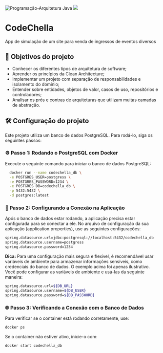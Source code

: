 ![Programação-Arquitetura Java](https://github.com/jacqueline-oliveira/3698-java-clean-architecture/assets/66698429/0191ea20-432f-4583-a391-f01558004fb9)
![](https://img.shields.io/github/license/alura-cursos/android-com-kotlin-personalizando-ui)

# CodeChella

App de simulação de um site para venda de ingressos de eventos diversos

## 🔨 Objetivos do projeto

- Conhecer os diferentes tipos de arquitetura de software;
- Aprender os princípios da Clean Architecture;
- Implementar um projeto com separação de responsabilidades e isolamento do domínio;
- Entender sobre entidades, objetos de valor, casos de uso, repositórios e controladores;
- Analisar os prós e contras de arquiteturas que utilizam muitas camadas de abstração.

## 🛠️ **Configuração do projeto**

Este projeto utiliza um banco de dados PostgreSQL. Para rodá-lo, siga os seguintes passos:

### ⚙️ **Passo 1: Rodando o PostgreSQL com Docker**
Execute o seguinte comando para iniciar o banco de dados PostgreSQL:

```bash
  docker run --name codechella_db \
  -e POSTGRES_USER=postgress \
  -e POSTGRES_PASSWORD=1234 \
  -e POSTGRES_DB=codechella_db \
  -p 5432:5432 \
  -d postgres:latest

```
### 🔗 **Passo 2: Configurando a Conexão na Aplicação**
Após o banco de dados estar rodando, a aplicação precisa estar configurada para se conectar a ele. No arquivo de configuração da sua aplicação (application.properties),
use as seguintes configurações:

```bash
spring.datasource.url=jdbc:postgresql://localhost:5432/codechella_db
spring.datasource.username=postgress
spring.datasource.password=1234
```
**Dica:** Para uma configuração mais segura e flexível, é recomendável usar variáveis de ambiente para armazenar informações sensíveis, como credenciais do banco de dados. O exemplo acima foi apenas ilustrativo. Você pode configurar as variáveis de ambiente e usá-las da seguinte maneira:
```bash
spring.datasource.url=${DB_URL}
spring.datasource.username=${DB_USER}
spring.datasource.password=${DB_PASSWORD}
```

### **🌐 Passo 3: Verificando a Conexão com o Banco de Dados**
Para verificar se o container está rodando corretamente, use:
```bash
docker ps
```
Se o container não estiver ativo, inicie-o com:
```bash
docker start codechella_db
```    